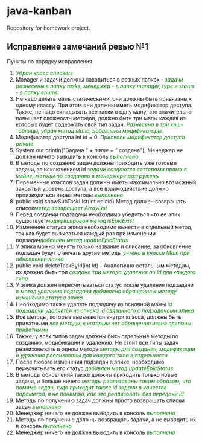 # java-kanban
Repository for homework project.

## Исправление замечаний ревью №1

Пункты по порядку исправления

1. <span style='color: green;'>_Убран класс checkers_</span>
2. Manager и задачи должны находиться в разных папках - <span style='color: green;'>_задачи разнесены в папку tasks, менеджер - в папку manager, type и status - в папку enums._</span>
3. Не надо делать мапы статическими, они должны быть привязаны к одному классу. При этом они должны иметь модификатор доступа. Также, не надо складывать все таски в одну мапу, это значительно повышает сложность методов, должно быть три мапы каждая из которых будет содержать свой тип задач. <span style='color: green;'>_Разнесено в три хэш-таблицы, убран метод static, добавлены модификаторы._</span>
4. Модификатор доступа int id = 0. <span style='color: green;'>_Присвоен модификатор доступа private_</span>
5. System.out.println("Задача *" + name + "* создана"); Менеджер не должен ничего выводить в консоль  <span style='color: green;'>_выполнено_</span>
6. В методы по созданию задач должны приходить уже готовые задачи, за исключением id <span style='color: green;'>_задачи создаются сеттерами прямо в мэйне, методы по созданию в менеджере разгружены_</span>
7. Переменные классов задач должны иметь максимально возможный закрытый уровень доступа, а все взаимодействие должно производиться через методы <span style='color: green;'>_выполнено_</span>
8. public void showSubTaskList(int epicId) Метод должен возвращать список<span style='color: green;'>_метод возвращает ArrayList<SubTask>_</span>
9. Перед создании подзадачи необходимо убедиться что ее эпик существует<span style='color: green;'>_модифицирован метод isEpicExist_</span>
10. Изменение статуса эпика необходимо вынести в отдельный метод, так как будет вызываться каждый раз при изменении подзадач<span style='color: green;'>_добавлен метод updateEpicStatus_</span>
11. У эпика можно менять только название и описание, за обновление подзадач будут отвечать другие методы <span style='color: green;'>_учтено в классе Main при обновлении эпика_</span>
12. public void deleteTaskById(int id) - Аналогично остальным методам, их должно быть три <span style='color: green;'>_создано три метода удаления по id для каждого типа_</span>
13. У эпика должен пересчитываться статус после удаления подзадачи <span style='color: green;'>_в метод удаления подзадачи добавлено обращение к методу изменения статуса эпика_</span>
14. Необходимо также удалять подзадачу из основной мамы <span style='color: green;'>_id подзадачи удаляется из списка id связанного с подзадачами эпика_</span>
15. Все методы, которые вызываются внутри класса, должны быть приватными <span style='color: green;'>_все методы, к которым нет обращения извне сделаны приватными_</span>
16. Также, у всех типов задач должны быть отдельные методы по созданию, модификации и удалению. Не стоит все типы задач реализовывать в одном методе <span style='color: green;'>_методы для создания, модификации и удаления реализованы для каждого типа в отдельности_</span>
17. После любого изменения подзадач в эпике, необходимо пересчитывать его статус <span style='color: green;'>_добавлен метод updateEpicStatus_</span>
18. В методы обновления также должны приходить только новые задачи, и больше ничего <span style='color: green;'>_методы реализованы таким образом, что помимо задач, туда приходит также id задачи в качестве параметра, я не понимаю, как это реализовать без передачи id_</span>
19. Методы по получению задач должны просто возвращать списки задач <span style='color: green;'>_выполнено_</span>
20. Менеджер ничего не должен выводить в консоль <span style='color: green;'>_выполнено_</span>
21. Методы по получению должны возвращать задачи, а не выводить их в консоль <span style='color: green;'>_выполнено_</span>
22. Менеджер ничего не должен выводить в консоль <span style='color: green;'>_выполнено_</span>
